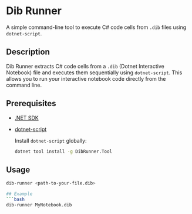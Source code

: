 # Dib Runner

A simple command-line tool to execute C# code cells from `.dib` files using `dotnet-script`.

## Description

Dib Runner extracts C# code cells from a `.dib` (Dotnet Interactive Notebook) file and executes them sequentially using `dotnet-script`. This allows you to run your interactive notebook code directly from the command line.

## Prerequisites

- [.NET SDK](https://dotnet.microsoft.com/download)
- [dotnet-script](https://github.com/dotnet-script/dotnet-script)

  Install `dotnet-script` globally:

  ```bash
  dotnet tool install -g DibRunner.Tool

## Usage
  ```bash
  dib-runner <path-to-your-file.dib>

## Example
  ```bash
  dib-runner MyNotebook.dib
